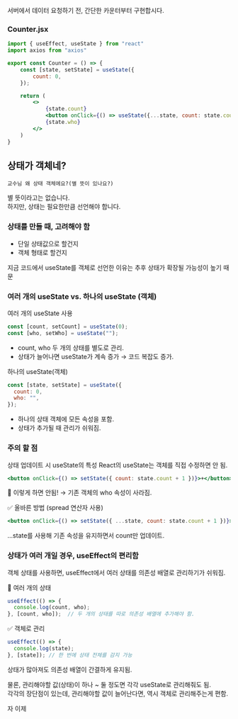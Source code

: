 서버에서 데이터 요청하기 전, 간단한 카운터부터 구현합시다.

### Counter.jsx

```jsx
import { useEffect, useState } from "react"
import axios from "axios"

export const Counter = () => {
    const [state, setState] = useState({
        count: 0,
    });

    return (
        <>
            {state.count}
            <button onClick={() => useState({...state, count: state.count + 1})}>+</button>
            {state.who}
        </>
    )
}
```

## 상태가 객체네?

`교수님 왜 상태 객체에요?(별 뜻이 있나요?)`

별 뜻이라고는 없습니다.  
하지만, 상태는 필요한만큼 선언해야 합니다.  

### 상태를 만들 때, 고려해야 함

- 단일 상태값으로 할건지
- 객체 형태로 할건지

지금 코드에서 useState를 객체로 선언한 이유는 추후 상태가 확장될 가능성이 높기 때문

### 여러 개의 useState vs. 하나의 useState (객체)

여러 개의 useState 사용

```jsx
const [count, setCount] = useState(0);
const [who, setWho] = useState("");
```

- count, who 두 개의 상태를 별도로 관리.
- 상태가 늘어나면 useState가 계속 증가 → 코드 복잡도 증가.

하나의 useState(객체)

```jsx
const [state, setState] = useState({
  count: 0,
  who: "",
});
```

- 하나의 상태 객체에 모든 속성을 포함.
- 상태가 추가될 때 관리가 쉬워짐.

### 주의 할 점

상태 업데이트 시 useState의 특성
React의 useState는 객체를 직접 수정하면 안 됨.

```jsx
<button onClick={() => setState({ count: state.count + 1 })}>+</button>
```

🚨 이렇게 하면 안됨! → 기존 객체의 who 속성이 사라짐.

✅ 올바른 방법 (spread 연산자 사용)

```jsx
<button onClick={() => setState({ ...state, count: state.count + 1 })}>+</button>
```

...state를 사용해 기존 속성을 유지하면서 count만 업데이트.

### 상태가 여러 개일 경우, useEffect의 편리함
객체 상태를 사용하면, useEffect에서 여러 상태를 의존성 배열로 관리하기가 쉬워짐.

🚫 여러 개의 상태

```jsx
useEffect(() => {
  console.log(count, who);
}, [count, who]);  // 두 개의 상태를 따로 의존성 배열에 추가해야 함.
```

✅ 객체로 관리

```jsx
useEffect(() => {
  console.log(state);
}, [state]); // 한 번에 상태 전체를 감지 가능
```
상태가 많아져도 의존성 배열이 간결하게 유지됨.  

물론, 관리해야할 값(상태)이 하나 ~ 둘 정도면 각각 useState로 관리해줘도 됨.  
각각의 장단점이 있는데, 관리해야할 값이 늘어난다면, 역시 객체로 관리해주는게 편함.  

자 이제